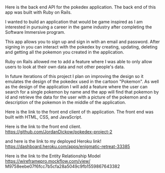 Here is the back end API for the pokedex application. The back end of this app was built with
Ruby on Rails.

I wanted to build an application that would be game inspired as I am interested in pursuing a career in the game industry after completing the Software Immersive program.

This app allows you to sign up and sign in with an email and password. After signing in you can interact with the pokedex by creating, updating, deleting and getting all the pokemon you created in the application.

Ruby on Rails allowed me to add a feature where I was able to only allow users to look at their own data and not other people's data.

In future iterations of this project I plan on improving the design so it emulates the design of the pokedex used in the cartoon "Pokemon". As well as the design of the application I will add a feature where the user can search for a single pokemon by name and the app will find that pokemon by id and retrieve the data for the user with a picture of the pokemon and a description of the pokemon in the middle of the application.

Here is the link to the front end client of th application. The front end was built with
HTML, CSS, and JavaScript.

Here is the link to the front end client.
https://github.com/JordanDickow/pokedex-project-2

and here is the link to my deployed Heroku link!
https://dashboard.heroku.com/apps/enigmatic-retreat-33385

Here is the link to the Entity Relationship Model
https://wireframepro.mockflow.com/view/
M9758eebe07f6fcc7b5cfa28a5049c9fb1559867643382

